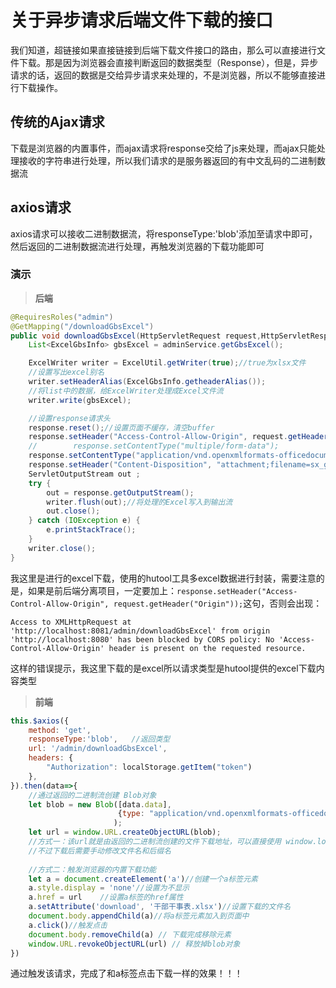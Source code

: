 # 关于异步请求后端文件下载的接口

​	我们知道，超链接如果直接链接到后端下载文件接口的路由，那么可以直接进行文件下载。那是因为浏览器会直接判断返回的数据类型（Response），但是，异步请求的话，返回的数据是交给异步请求来处理的，不是浏览器，所以不能够直接进行下载操作。



## 传统的Ajax请求

下载是浏览器的内置事件，而ajax请求将response交给了js来处理，而ajax只能处理接收的字符串进行处理，所以我们请求的是服务器返回的有中文乱码的二进制数据流



## axios请求

axios请求可以接收二进制数据流，将responseType:'blob'添加至请求中即可，然后返回的二进制数据流进行处理，再触发浏览器的下载功能即可



### 演示

> **后端**

```java
@RequiresRoles("admin")
@GetMapping("/downloadGbsExcel")
public void downloadGbsExcel(HttpServletRequest request,HttpServletResponse response) {
    List<ExcelGbsInfo> gbsExcel = adminService.getGbsExcel();

    ExcelWriter writer = ExcelUtil.getWriter(true);//true为xlsx文件
    //设置写出excel别名
    writer.setHeaderAlias(ExcelGbsInfo.getheaderAlias());
    //将list中的数据，给ExcelWriter处理成Excel文件流
    writer.write(gbsExcel);

    //设置response请求头
    response.reset();//设置页面不缓存，清空buffer
    response.setHeader("Access-Control-Allow-Origin", request.getHeader("Origin"));
    //        response.setContentType("multiple/form-data");
    response.setContentType("application/vnd.openxmlformats-officedocument.spreadsheetml.sheet;charset=utf-8");
    response.setHeader("Content-Disposition", "attachment;filename=sx_gb_gs_table.xlsx");
    ServletOutputStream out ;
    try {
        out = response.getOutputStream();
        writer.flush(out);//将处理的Excel写入到输出流
        out.close();
    } catch (IOException e) {
        e.printStackTrace();
    }
    writer.close();
}
```

​	我这里是进行的excel下载，使用的hutool工具多excel数据进行封装，需要注意的是，如果是前后端分离项目，一定要加上：`response.setHeader("Access-Control-Allow-Origin", request.getHeader("Origin"));`这句，否则会出现：

```
Access to XMLHttpRequest at 'http://localhost:8081/admin/downloadGbsExcel' from origin 'http://localhost:8080' has been blocked by CORS policy: No 'Access-Control-Allow-Origin' header is present on the requested resource.
```

这样的错误提示，我这里下载的是excel所以请求类型是hutool提供的excel下载内容类型



> **前端**

```javascript
this.$axios({
    method: 'get',
    responseType:'blob',   //返回类型
    url: '/admin/downloadGbsExcel',
    headers: {
        "Authorization": localStorage.getItem("token")
    },
}).then(data=>{
    //通过返回的二进制流创建 Blob对象
    let blob = new Blob([data.data],
                        {type: "application/vnd.openxmlformats-officedocument.spreadsheetml.sheet"}
                       );
    let url = window.URL.createObjectURL(blob);
    //方式一：该url就是由返回的二进制流创建的文件下载地址，可以直接使用 window.location.href = url;下载
    //不过下载后需要手动修改文件名和后缀名
    
    //方式二：触发浏览器的内置下载功能
    let a = document.createElement('a')//创建一个a标签元素
    a.style.display = 'none'//设置为不显示
    a.href = url    //设置a标签的href属性
    a.setAttribute('download', '干部干事表.xlsx')//设置下载的文件名
    document.body.appendChild(a)//将a标签元素加入到页面中
    a.click()//触发点击
    document.body.removeChild(a) // 下载完成移除元素
    window.URL.revokeObjectURL(url) // 释放掉blob对象
})
```

通过触发该请求，完成了和a标签点击下载一样的效果！！！